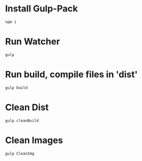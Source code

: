 # Install Gulp-Pack
`npm i`
# Run Watcher
`gulp`
# Run build, compile files in 'dist'
`gulp build`
# Clean Dist 
`gulp cleanBuild`
# Clean Images
`gulp CleanImg`

